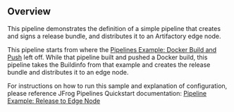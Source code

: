 ## Overview

This pipeline demonstrates the definition of a simple pipeline that creates and signs a release bundle, and distributes it to an Artifactory edge node.

This pipeline starts from where the [Pipelines Example: Docker Build and Push](https://www.jfrog.com/confluence/display/JFROG/Pipeline+Example%3A+Docker+Build+and+Push) left off. While that pipeline built and pushed a Docker build, this pipeline takes the Buildinfo from that example and creates the release bundle and distributes it to an edge node.

For instructions on how to run this sample and explanation of configuration, please reference JFrog Pipelines Quickstart documentation: [Pipeline Example: Release to Edge Node](https://www.jfrog.com/confluence/display/JFROG/Pipeline+Example%3A+Release+to+Edge+Node)
